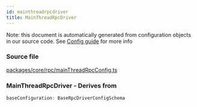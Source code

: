 ```yaml
---
id: mainthreadrpcdriver
title: MainThreadRpcDriver
---
```


Note: this document is automatically generated from configuration objects in our
source code. See [Config guide](/docs/config_guide) for more info

### Source file

[packages/core/rpc/mainThreadRpcConfig.ts](https://github.com/GMOD/jbrowse-components/blob/main/packages/core/rpc/mainThreadRpcConfig.ts)

### MainThreadRpcDriver - Derives from

```js
baseConfiguration: BaseRpcDriverConfigSchema
```
